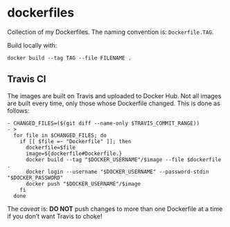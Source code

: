 # dockerfiles

Collection of my Dockerfiles. The naming convention is: `Dockerfile.TAG`.

Build locally with:
```
docker build --tag TAG --file FILENAME .
```

## Travis CI

The images are built on Travis and uploaded to Docker Hub. Not all images are
built every time, only those whose Dockerfile changed. This is done as follows:

```
- CHANGED_FILES=($(git diff --name-only $TRAVIS_COMMIT_RANGE))
- >
  for file in $CHANGED_FILES; do
    if [[ $file =~ "Dockerfile" ]]; then
      dockerfile=$file
      image=${dockerfile#Dockerfile.}
      docker build --tag "$DOCKER_USERNAME"/$image --file $dockerfile .
      docker login --username "$DOCKER_USERNAME" --password-stdin "$DOCKER_PASSWORD"
      docker push "$DOCKER_USERNAME"/$image
    fi
  done
```
The _caveat_ is: **DO NOT** push changes to more than one Dockerfile at a
time if you don’t want Travis to choke!

